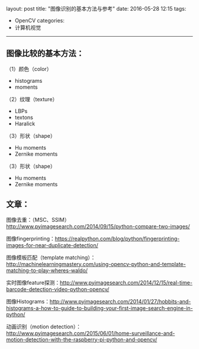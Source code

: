 layout: post
title: "图像识别的基本方法与参考"
date: 2016-05-28 12:15
tags:
- OpenCV
categories:
- 计算机视觉
---


## 图像比较的基本方法：
（1）颜色（color）
  - histograms
  - moments

（2）纹理（texture）
  - LBPs
  - textons
  - Haralick

（3）形状（shape）
  - Hu moments
  - Zernike moments

（3）形状（shape）
  - Hu moments
  - Zernike moments

## 文章：  

图像去重：（MSC、SSIM）<http://www.pyimagesearch.com/2014/09/15/python-compare-two-images/>

图像fingerprinting：<https://realpython.com/blog/python/fingerprinting-images-for-near-duplicate-detection/>

图像模板匹配（template matching）：<http://machinelearningmastery.com/using-opencv-python-and-template-matching-to-play-wheres-waldo/>

实时图像feature探测：<http://www.pyimagesearch.com/2014/12/15/real-time-barcode-detection-video-python-opencv/>

图像Histograms：<http://www.pyimagesearch.com/2014/01/27/hobbits-and-histograms-a-how-to-guide-to-building-your-first-image-search-engine-in-python/>

动画识别（motion detection）：<http://www.pyimagesearch.com/2015/06/01/home-surveillance-and-motion-detection-with-the-raspberry-pi-python-and-opencv/>
